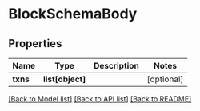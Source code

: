 # BlockSchemaBody

## Properties
Name | Type | Description | Notes
------------ | ------------- | ------------- | -------------
**txns** | **list[object]** |  | [optional] 

[[Back to Model list]](../README.md#documentation-for-models) [[Back to API list]](../README.md#documentation-for-api-endpoints) [[Back to README]](../README.md)


